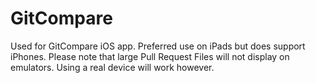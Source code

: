 # GitCompare
Used for GitCompare iOS app.
Preferred use on iPads but does support iPhones.
Please note that large Pull Request Files will not display on emulators. Using a real device will work however.
